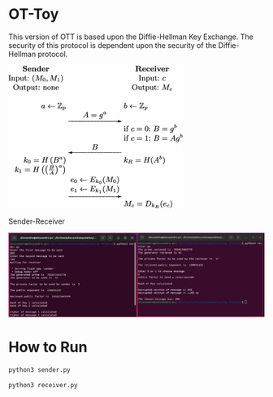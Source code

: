 # OT-Toy
This version of OTT is based upon the Diffie-Hellman Key Exchange. The security of this protocol is dependent upon the security of the Diffie-Hellman protocol.

![Image](ott.gif)

Sender-Receiver


![Image](Screenshot.png)

# How to Run
```
python3 sender.py
```

```
python3 receiver.py
```

